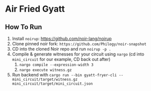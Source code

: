 # Air Fried Gyatt

## How To Run

1. Install `noirup`: https://github.com/noir-lang/noirup
2. Clone pinned noir fork: `https://github.com/Philogy/noir-snapshot`
3. CD into the cloned Noir repo and run `noirup -p .`
4. Compile & generate witnesses for your circuit using `nargo` (cd into `mini_circuit` for our example, CD back out after)
    1. `nargo compile --expression-width 3`
    2. `nargo execute witness.gz`
5. Run backend with `cargo run --bin gyatt-fryer-cli -- mini_circuit/target/witness.gz mini_circuit/target/mini_circuit.json`
